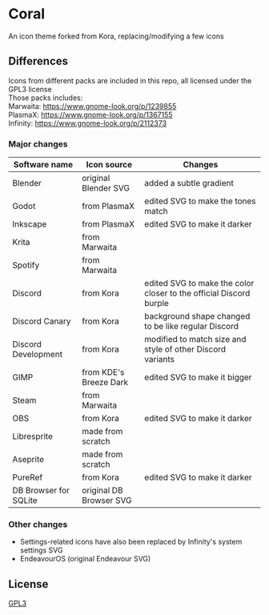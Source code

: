 # Coral
An icon theme forked from Kora, replacing/modifying a few icons

## Differences
Icons from different packs are included in this repo, all licensed under the GPL3 license  
Those packs includes:  
Marwaita: https://www.gnome-look.org/p/1239855  
PlasmaX: https://www.gnome-look.org/p/1367155  
Infinity: https://www.gnome-look.org/p/2112373  

### Major changes
| Software name             | Icon source                | Changes                                       |
|---------------------------|----------------------------|-----------------------------------------------|
| Blender                   | original Blender SVG       | added a subtle gradient                       |
| Godot                     | from PlasmaX               | edited SVG to make the tones match            |
| Inkscape                  | from PlasmaX               | edited SVG to make it darker                  |
| Krita                     | from Marwaita              |                                               |
| Spotify                   | from Marwaita              |                                               |
| Discord                   | from Kora                  | edited SVG to make the color closer to the official Discord burple|
| Discord Canary            | from Kora                  | background shape changed to be like regular Discord |
| Discord Development       | from Kora                  | modified to match size and style of other Discord variants |
| GIMP                      | from KDE's Breeze Dark     | edited SVG to make it bigger                  |
| Steam                     | from Marwaita              |                                               |
| OBS                       | from Kora                  | edited SVG to make it darker                  |
| Libresprite               | made from scratch          |                                               |
| Aseprite                  | made from scratch          |                                               |
| PureRef                   | from Kora                  | edited SVG to make it darker                  |
| DB Browser for SQLite     | original DB Browser SVG    |                                               |

### Other changes
- Settings-related icons have also been replaced by Infinity's system settings SVG
- EndeavourOS (original Endeavour SVG)

## License
[GPL3](https://www.gnu.org/licenses/gpl-3.0-standalone.html)